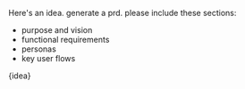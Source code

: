 Here's an idea. generate a prd. please include these sections:

- purpose and vision
- functional requirements
- personas
- key user flows

{idea}
